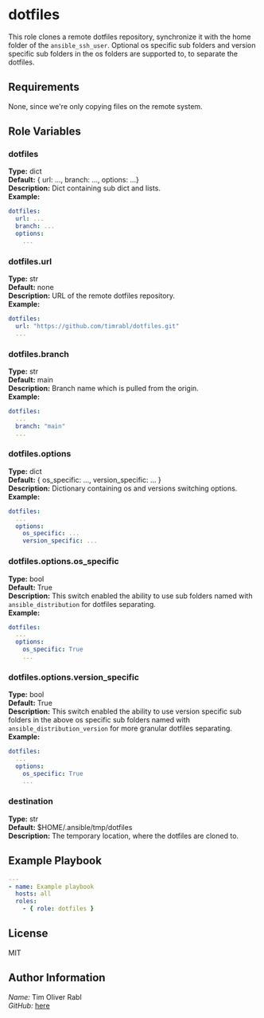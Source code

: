 dotfiles
=========

This role clones a remote dotfiles repository, synchronize it with the home folder of the `ansible_ssh_user`.
Optional os specific sub folders and version specific sub folders in the os folders are supported to, to separate the dotfiles.

Requirements
------------

None, since we're only copying files on the remote system.

Role Variables
--------------

### dotfiles

**Type:** dict  
**Default:** { url: ..., branch: ..., options: ...}  
**Description:** Dict containing sub dict and lists.  
**Example:**  

```yaml
dotfiles:
  url: ...
  branch: ...
  options:
    ...
```

### dotfiles.url

**Type:** str  
**Default:** none  
**Description:** URL of the remote dotfiles repository.  
**Example:**  

```yaml
dotfiles:
  url: "https://github.com/timrabl/dotfiles.git"
  ...
```

### dotfiles.branch

**Type:** str  
**Default:** main  
**Description:** Branch name which is pulled from the origin.  
**Example:**  

```yaml
dotfiles:
  ...
  branch: "main"
  ...
```

### dotfiles.options

**Type:** dict  
**Default:** { os_specific: ..., version_specific: ... }  
**Description:** Dictionary containing os and versions switching options.  
**Example:**  

```yaml
dotfiles:
  ...
  options:
    os_specific: ...
    version_specific: ...
```

### dotfiles.options.os_specific

**Type:** bool  
**Default:** True  
**Description:** This switch enabled the ability to use sub folders named with `ansible_distribution` for dotfiles separating.  
**Example:**  

```yaml
dotfiles:
  ...
  options:
    os_specific: True
    ...
```

### dotfiles.options.version_specific

**Type:** bool  
**Default:** True  
**Description:** This switch enabled the ability to use version specific sub folders in the above os specific sub folders named with `ansible_distribution_version` for more granular dotfiles separating.  
**Example:**  

```yaml
dotfiles:
  ...
  options:
    os_specific: True
    ...
```

### destination

**Type:** str  
**Default:** $HOME/.ansible/tmp/dotfiles  
**Description:** The temporary location, where the dotfiles are cloned to.

Example Playbook
----------------

```yaml
---
- name: Example playbook
  hosts: all
  roles: 
    - { role: dotfiles }
```

License
-------

MIT

Author Information
------------------

*Name:* Tim Oliver Rabl  
*GitHub:* [here](<https://github.com/timrabl>)
